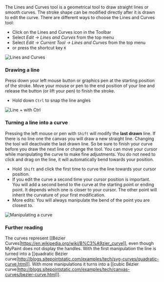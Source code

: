 The Lines and Curves tool is a geometrical tool to draw straight lines or smooth curves. The stroke shape can be modified directly after it is drawn to edit the curve. There are different ways to choose the Lines and Curves tool:
* Click on the Lines and Curves icon in the Toolbar
* Select _Edit → Lines and Curves_ from the top menu
* Select _Edit → Current Tool → Lines and Curves_ from the top menu
* or press the shortcut key `K`

![Lines and Curves](https://cloud.githubusercontent.com/assets/6949092/21074739/b64b7798-bf00-11e6-84dc-94bd6621b7a7.PNG)

### Drawing a line
Press down your left mouse button or graphics pen at the starting position of the stroke. Move your mouse or pen to the end position of your line and release the button (or lift your pen) to finish the stroke.
* Hold down `Ctrl` to snap the line angles

![Line + with Ctrl](https://cloud.githubusercontent.com/assets/6949092/21074817/9a026e6e-bf02-11e6-8c67-6c76e812ff82.gif)

### Turning a line into a curve
Pressing the left mouse or pen with `Shift` will modify the **last drawn** line. If there is no line one the canvas you will draw a new straight line. Changing the tool will deactivate the last drawn line. So be sure to finish your curve before you draw the next line or change the tool. You can move your cursor while manipulating the curve to make fine adjustments. You do not need to click and drag on the line, it will automatically bend towards your position.

* Hold` Shift` and click the first time to curve the line towards your cursor position.
* If you edit the curve a second time your cursor position is important. You will add a second bend to the curve at the starting point or ending point. It depends which one is closer to your cursor. The other point will inherit the curvature of your first modification.
* More edits: You will always manipulate the bend of the point you are closest to.

![Manipulating a curve](https://cloud.githubusercontent.com/assets/6949092/21075178/e364f870-bf0b-11e6-9fd6-1164666fe54c.gif)

### Further reading
The curves represent [[Bézier Curves|https://en.wikipedia.org/wiki/B%C3%A9zier_curve]], even though MyPaint does not display the handles. With the first manipulation the line is turned into a [[quadratic Bézier curve|http://blogs.sitepointstatic.com/examples/tech/svg-curves/quadratic-curve.html]]. With more manipulations it turns into a [[cubic Bézier curve|http://blogs.sitepointstatic.com/examples/tech/canvas-curves/bezier-curve.html]].
